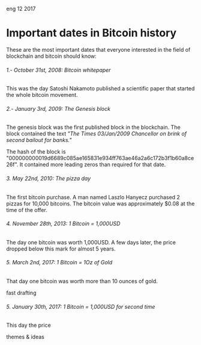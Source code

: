 <permalink>eng</permalink>
<month>12</month>
<year>2017</year>

# Important dates in Bitcoin history

These are the most important dates that everyone interested in the field of blockchain and bitcoin should know:

###### 1.- October 31st, 2008: Bitcoin whitepaper

This was the day Satoshi Nakamoto published a scientific paper that started the whole bitcoin movement.

###### 2.- January 3rd, 2009: The Genesis block

The genesis block was the first published block in the blockchain. The block contained the text *"The Times 03/Jan/2009 Chancellor on brink of second bailout for banks."*

The hash of the block is "000000000019d6689c085ae165831e934ff763ae46a2a6c172b3f1b60a8ce26f". It contained more leading zeros than required for that date.

###### 3. May 22nd, 2010: The pizza day

The first bitcoin purchase. A man named Laszlo Hanyecz purchased 2 pizzas for 10,000 bitcoins. The bitcoin value was approximately $0.08 at the time of the offer.

###### 4. November 28th, 2013: 1 Bitcoin = 1,000USD

The day one bitcoin was worth 1,000USD. A few days later, the price dropped below this mark for almost 5 years.

###### 5. March 2nd, 2017: 1 Bitcoin = 1Oz of Gold

That day one bitcoin was worth more than 10 ounces of gold.

<hidden>
fast drafting

###### 5. January 30th, 2017: 1 Bitcoin = 1,000USD for second time

This day the price 


</hidden>

<hidden>themes & ideas</hidden>